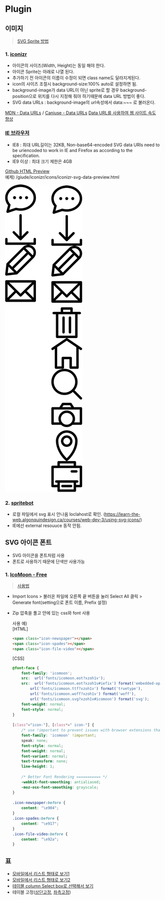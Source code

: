 # Plugin

## 이미지  
> [SVG Sprite 방법](https://a11y.gitbook.io/graphics-aria/svg-graphics/sprites)

### 1. [iconizr](https://iconizr.com/)
* 아이콘의 사이즈(Width, Height)는 동일 해야 한다.
* 아이콘 Sprite는 아래로 나열 된다.
* 추가하기 전 아이콘의 이름이 수정이 되면 class name도 달라지게된다.
* icon의 사이즈 조절시 background-size:100% auto로 설정하면 됨.
* background-image가 data URL이 아닌 sprite로 할 경우 background-position으로 위치를 다시 지정해 줘야 하기때문에 data URL 방법이 좋다.
* SVG data URLs : background-image의 url속성에서 data:~~~ 로 불러온다. 

[MDN - Data URLs](https://developer.mozilla.org/ko/docs/Web/HTTP/Basics_of_HTTP/Data_URIs) /
[Caniuse - Data URLs](http://caniuse.com/datauri)
[Data URL를 사용하여 웹 사이트 속도 향상](https://blog.teamtreehouse.com/using-data-uris-speed-website)

### [IE 브라우저](https://caniuse.com/#search=data)  
- IE8 : 최대 URL길이는 32KB, Non-base64-encoded SVG data URIs need to be uriencoded to work in IE and Firefox as according to the specification.    
- IE9 이상 : 최대 크기 제한은 4GB  

[Github HTML Preview](https://htmlpreview.github.io/)  
예제) /giude/iconizr/icons/iconizr-svg-data-preview.html

![이미지](/img/icon_01.png)  

### 2. [spritebot](https://github.com/thomasjbradley/spritebot#download)
* 로컬 파일에서 svg 표시 안나옴 loclahost로 확인. (https://learn-the-web.algonquindesign.ca/courses/web-dev-3/using-svg-icons/)  
* IE에선 external resouuce 동작 안됨.

## SVG 아이콘 폰트
* SVG 아이콘을 폰트처럼 사용  
* 폰트로 사용하기 때문에 단색만 사용가능  

### 1. [IcoMoon - Free](https://icomoon.io/app/#/select)
> [사용법](https://dkdlfhd.blog.me/220912398067)
* Import Icons > 불러온 파일에 오른쪽 끝 버튼을 눌러 Select All 클릭 > Generate font(setting으로 폰트 이름, Prefix 설정)
* Zip 압축을 풀고 안에 있는 css와 font 사용

    사용 예)  
    [HTML]
    ```html
    <span class="icon-newspaper"></span>
    <span class="icon-spades"></span>
    <span class="icon-file-video"></span>
    ```
    [CSS]
    ```css
    @font-face {
        font-family: 'icomoon';
        src:  url('fonts/icomoon.eot?xzoh1v');
        src:  url('fonts/icomoon.eot?xzoh1v#iefix') format('embedded-opentype'),
            url('fonts/icomoon.ttf?xzoh1v') format('truetype'),
            url('fonts/icomoon.woff?xzoh1v') format('woff'),
            url('fonts/icomoon.svg?xzoh1v#icomoon') format('svg');
        font-weight: normal;
        font-style: normal;
    }

    [class^="icon-"], [class*=" icon-"] {
        /* use !important to prevent issues with browser extensions that change fonts */
        font-family: 'icomoon' !important;
        speak: none;
        font-style: normal;
        font-weight: normal;
        font-variant: normal;
        text-transform: none;
        line-height: 1;

        /* Better Font Rendering =========== */
        -webkit-font-smoothing: antialiased;
        -moz-osx-font-smoothing: grayscale;
    }

    .icon-newspaper:before {
        content: "\e904";
    }
    .icon-spades:before {
        content: "\e917";
    }
    .icon-file-video:before {
        content: "\e92a";
    }
    ```

## 표  
* [모바일에서 리스트 형태로 보기1](https://www.jqueryscript.net/demo/Small-Responsive-Table-Plugin-with-jQuery-CSS3-Stacked-Rows/)
* [모바일에서 리스트 형태로 보기2](https://codepen.io/AllThingsSmitty/pen/MyqmdM)
* [테이블 column Select box로 선택해서 보기](http://gergeo.se/RWD-Table-Patterns/)  
* 테이블 고정([상단고정](https://codepen.io/blythe4/pen/qgaBVG/), [좌측고정](https://codepen.io/blythe4/pen/OdRJvb/))